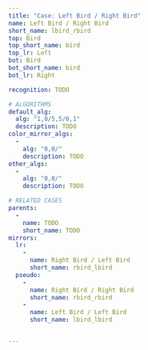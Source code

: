 ```yaml
---
title: "Case: Left Bird / Right Bird"
name: Left Bird / Right Bird
short_name: lbird_rbird
top: Bird
top_short_name: bird
top_lr: Left
bot: Bird
bot_short_name: bird
bot_lr: Right

recognition: TODO

# ALGORITHMS
default_alg:
  alg: "1,0/5,5/0,1"
  description: TODO
color_mirror_algs:
  -
    alg: "0,0/"
    description: TODO
other_algs:
  -
    alg: "0,0/"
    description: TODO

# RELATED CASES
parents:
  -
    name: TODO
    short_name: TODO
mirrors:
  lr:
    -
      name: Right Bird / Left Bird
      short_name: rbird_lbird
  pseudo:
    -
      name: Right Bird / Right Bird
      short_name: rbird_rbird
    -
      name: Left Bird / Left Bird
      short_name: lbird_lbird


---
```


